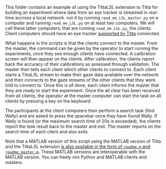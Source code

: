 This folder contains an example of using the TittaLSL extension to Titta for building an experiment where data from an eye tracker is streamed in real-time accross a local network. run it by running `read_me_LSL_master.py` on a computer and running `read_me_LSL.py` on at least two computers. We will call these latter computers, that are running `read_me_LSL.py`, the clients. Client computers should have an eye tracker [supported by Titta](https://github.com/marcus-nystrom/titta?tab=readme-ov-file#usage) connected. 

What happens in the scripts is that the clients connect to the master. From the master, the command can be given by the operator to start running the experiments, once they see enough clients have connected. A calibration screen will then appear on the clients. After calibration, the clients report back the accuracy of their calibrations as assessed through validation. The master then tells each client which other clients to connect to. Each client starts a TittaLSL stream to make their gaze data available over the network and then connects to the gaze streams of the other clients that they were told to connect to. Once this is all done, each client informs the master that they are ready to start the experiment. Once the all clear has been received from all clients, the operator at the master computer can start the task on all clients by pressing a key on the keyboard.

The participants at the client computers then perform a search task (find Wally) and are asked to press the spacebar once they have found Wally. If Wally is found (or the maximum search time of 20s is exceeded), the clients report the task result back to the master and exit. The master reports on the search time of each client and also exits.

Note that a MATLAB version of this script using the MATLAB version of Titta and the TittaLSL extension [is also available in the form of `readme.m` and `readme_master.m`](https://github.com/dcnieho/Titta/tree/master/LSL_streamer/demo_experiments). These MATLAB versions are interoperable with the MATLAB version. You can freely mix Python and MATLAB clients and masters.